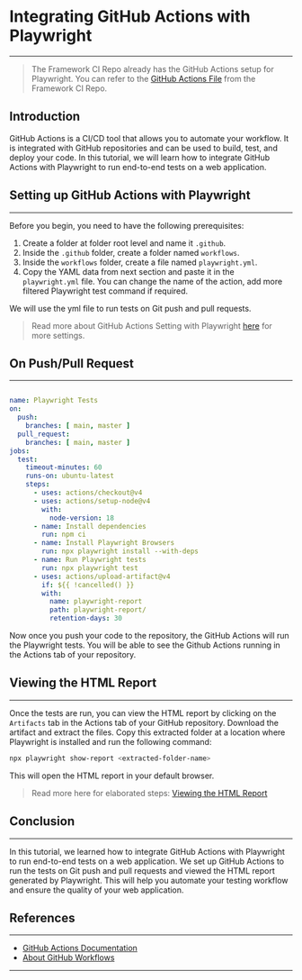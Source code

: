 # Integrating GitHub Actions with Playwright

***

> The Framework CI Repo already has the GitHub Actions setup for Playwright. You can refer to the [GitHub Actions File](https://github.com/ch-akash/pw-framework-with-ci/blob/master/.github/workflows/playwright.yml) from the Framework CI Repo.

## Introduction

GitHub Actions is a CI/CD tool that allows you to automate your workflow. It is integrated with GitHub repositories and
can be used to build, test, and deploy your code. In this tutorial, we will learn how to integrate GitHub Actions with
Playwright to run end-to-end tests on a web application.

## Setting up GitHub Actions with Playwright

***
Before you begin, you need to have the following prerequisites:

1. Create a folder at folder root level and name it `.github`.
2. Inside the `.github` folder, create a folder named `workflows`.
3. Inside the `workflows` folder, create a file named `playwright.yml`.
4. Copy the YAML data from next section and paste it in the `playwright.yml` file. You can change the name of the action, add more filtered Playwright test command if required.

We will use the yml file to run tests on Git push and pull requests.

> Read more about GitHub Actions Setting with
> Playwright [here](https://playwright.dev/docs/ci-intro#viewing-the-html-report) for more settings.

## On Push/Pull Request

***

```yaml

name: Playwright Tests
on:
  push:
    branches: [ main, master ]
  pull_request:
    branches: [ main, master ]
jobs:
  test:
    timeout-minutes: 60
    runs-on: ubuntu-latest
    steps:
      - uses: actions/checkout@v4
      - uses: actions/setup-node@v4
        with:
          node-version: 18
      - name: Install dependencies
        run: npm ci
      - name: Install Playwright Browsers
        run: npx playwright install --with-deps
      - name: Run Playwright tests
        run: npx playwright test
      - uses: actions/upload-artifact@v4
        if: ${{ !cancelled() }}
        with:
          name: playwright-report
          path: playwright-report/
          retention-days: 30
```

Now once you push your code to the repository, the GitHub Actions will run the Playwright tests. You will be able to see the Github Actions running in the Actions tab of your repository.

## Viewing the HTML Report

***

Once the tests are run, you can view the HTML report by clicking on the `Artifacts` tab in the Actions tab of your GitHub repository. Download the artifact and extract the files. Copy this extracted folder at a location where Playwright is installed and run the following command:

```bash
npx playwright show-report <extracted-folder-name>
```

This will open the HTML report in your default browser.
> Read more here for elaborated steps: [Viewing the HTML Report](https://playwright.dev/docs/ci-intro#viewing-the-html-report)

## Conclusion

***

In this tutorial, we learned how to integrate GitHub Actions with Playwright to run end-to-end tests on a web application. We set up GitHub Actions to run the tests on Git push and pull requests and viewed the HTML report generated by Playwright. This will help you automate your testing workflow and ensure the quality of your web application.

## References

***

- [GitHub Actions Documentation](https://docs.github.com/en/actions)
- [About GitHub Workflows](https://docs.github.com/en/actions/using-workflows/about-workflows)

***
